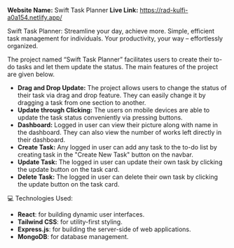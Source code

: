 **Website Name:** Swift Task Planner
**Live Link:** https://rad-kulfi-a0a154.netlify.app/

Swift Task Planner: Streamline your day, achieve more. Simple, efficient task management for individuals. Your productivity, your way – effortlessly organized.

The project named “Swift Task Planner” facilitates users to create their to-do tasks and let them update the status. The main features of the project are given below.

- **Drag and Drop Update:** The project allows users to change the status of their task via drag and drop feature. They can easily change it by dragging a task from one section to another.
- **Update through Clicking:** The users on mobile devices are able to update the task status conveniently via pressing buttons.
- **Dashboard:** Logged in user can view their picture along with name in the dashboard. They can also view the number of works left directly in their dashboard.
- **Create Task:** Any logged in user can add any task to the to-do list by creating task in the "Create New Task" button on the navbar.
- **Update Task:** The logged in user can update their own task by clicking the update button on the task card. 
- **Delete Task:** The logged in user can delete their own task by clicking the update button on the task card. 


💻 Technologies Used:
- **React**: for building dynamic user interfaces.
- **Tailwind CSS**: for utility-first styling.
- **Express.js**: for building the server-side of web applications.
- **MongoDB**: for database management.